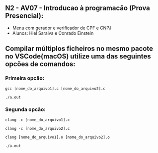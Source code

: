 ## N2 - AV07 - Introducao à programacão (Prova Presencial):
* Menu com gerador e verificador de CPF e CNPJ
* Alunos: Hiel Saraiva e Conrado Einstein

## Compilar múltiplos ficheiros no mesmo pacote no VSCode(macOS) utilize uma das seguintes opcões de comandos:
### Primeira opcão:
``````
gcc [nome_do_arquivo1].c [nome_do_arquivo2].c

./a.out
``````

### Segunda opcão:
``````
clang -c [nome_do_arquivo1].c

clang -c [nome_do_arquivo2].c

clang [nome_do_arquivo1].o [nome_do_arquivo2].o

./a.out
``````
